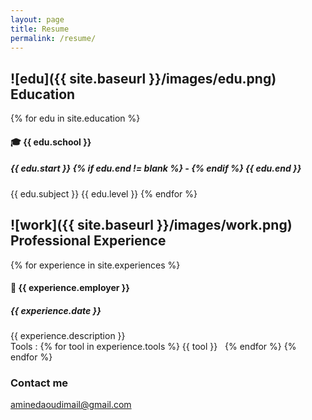 ```yaml
---
layout: page
title: Resume
permalink: /resume/
---
```


## ![edu]({{ site.baseurl }}/images/edu.png) Education
{% for edu in site.education %} 
     
#### :mortar_board: {{ edu.school }}
 
##### {{ edu.start }} {% if edu.end != blank %} - {% endif %} {{ edu.end }} 
{{ edu.subject }} 
{{ edu.level }} 
{% endfor %} 


## ![work]({{ site.baseurl }}/images/work.png) Professional Experience
{% for experience in site.experiences %} 

#### :briefcase: {{ experience.employer }}

##### {{ experience.date }}
{{ experience.description }}  
Tools :  {% for tool in experience.tools %} <span class="label label-info label-padded"> {{ tool }} </span> &nbsp; {% endfor %}
{% endfor %} 
### Contact me

[aminedaoudimail@gmail.com](mailto:aminedaoudimail@gmail.com)

